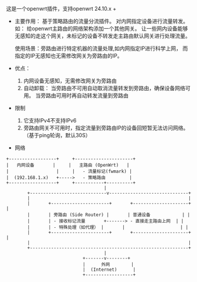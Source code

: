 这是一个openwrt插件，支持openwrt 24.10.x +

- 主要作用：
  基于策略路由的流量分流插件。 对内网指定设备进行流量转发。 如：  给openwrt主路由的网络架构添加一个其他网关。 让一些网内设备能够无感知的走这个网关，未标记的设备不转发走主路由默认网关进行处理流量。

  使用场景：旁路由进行特定机器的流量处理,如内网指定IP进行科学上网， 而指定的IP无感知也无需修改网关为旁路由的IP。
  
- 优点： 
  1. 内网设备无感知，无需修改网关为旁路由
  2. 自动卸载： 当旁路由不可用自动取消流量转发到旁路由，确保设备网络可用。 当旁路由可用时再自动转发流量到旁路由

- 限制
  1. 它支持IPv4不支持IPv6
  2. 旁路由网关不可用时，指定流量到旁路由IP的设备回短暂无法访问网络。（基于ping轮询，默认30S）

- 网络
```
+------------------+     +----------------------+
|   内网设备       |     |   主路由 (OpenWrt)   |
|                  |     |   - 流量标记(fwmark) |
|  (192.168.1.x)   +----->   - 策略路由         |
+------------------+     +-----------+----------+
                                     |
        +-----------------------------v------------------------------+
        |                                                            |
        |       +----------------------+       +---------------------+ |
        |       | 旁路由 (Side Router) |       | 普通设备            | |
        |       | - 接收标记流量       +-------> - 直接走主路由上网  | |
        |       | - 特殊处理（如代理） |       |                     | |
        |       +----------------------+       +---------------------+ |
        |                                                            |
        +------------------------------------------------------------+
                                     |
                             +-------v--------+
                             |      外网        |
                             |  (Internet)      |
                             +------------------+
```
                            